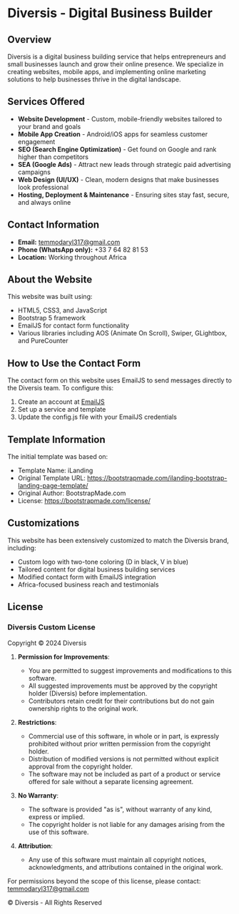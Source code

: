 # Diversis - Digital Business Builder

## Overview
Diversis is a digital business building service that helps entrepreneurs and small businesses launch and grow their online presence. We specialize in creating websites, mobile apps, and implementing online marketing solutions to help businesses thrive in the digital landscape.

## Services Offered
- **Website Development** - Custom, mobile-friendly websites tailored to your brand and goals
- **Mobile App Creation** - Android/iOS apps for seamless customer engagement
- **SEO (Search Engine Optimization)** - Get found on Google and rank higher than competitors
- **SEA (Google Ads)** - Attract new leads through strategic paid advertising campaigns
- **Web Design (UI/UX)** - Clean, modern designs that make businesses look professional
- **Hosting, Deployment & Maintenance** - Ensuring sites stay fast, secure, and always online

## Contact Information
- **Email:** temmodaryl317@gmail.com
- **Phone (WhatsApp only):** +33 7 64 82 81 53
- **Location:** Working throughout Africa

## About the Website
This website was built using:
- HTML5, CSS3, and JavaScript
- Bootstrap 5 framework
- EmailJS for contact form functionality
- Various libraries including AOS (Animate On Scroll), Swiper, GLightbox, and PureCounter

## How to Use the Contact Form
The contact form on this website uses EmailJS to send messages directly to the Diversis team. To configure this:
1. Create an account at [EmailJS](https://www.emailjs.com/)
2. Set up a service and template
3. Update the config.js file with your EmailJS credentials

## Template Information
The initial template was based on:
- Template Name: iLanding
- Original Template URL: https://bootstrapmade.com/ilanding-bootstrap-landing-page-template/
- Original Author: BootstrapMade.com
- License: https://bootstrapmade.com/license/

## Customizations
This website has been extensively customized to match the Diversis brand, including:
- Custom logo with two-tone coloring (D in black, V in blue)
- Tailored content for digital business building services
- Modified contact form with EmailJS integration
- Africa-focused business reach and testimonials

## License

### Diversis Custom License

Copyright © 2024 Diversis

1. **Permission for Improvements**:
   - You are permitted to suggest improvements and modifications to this software.
   - All suggested improvements must be approved by the copyright holder (Diversis) before implementation.
   - Contributors retain credit for their contributions but do not gain ownership rights to the original work.

2. **Restrictions**:
   - Commercial use of this software, in whole or in part, is expressly prohibited without prior written permission from the copyright holder.
   - Distribution of modified versions is not permitted without explicit approval from the copyright holder.
   - The software may not be included as part of a product or service offered for sale without a separate licensing agreement.

3. **No Warranty**:
   - The software is provided "as is", without warranty of any kind, express or implied.
   - The copyright holder is not liable for any damages arising from the use of this software.

4. **Attribution**:
   - Any use of this software must maintain all copyright notices, acknowledgments, and attributions contained in the original work.

For permissions beyond the scope of this license, please contact: temmodaryl317@gmail.com

© Diversis - All Rights Reserved
